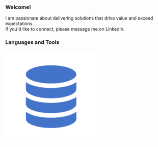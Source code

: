 ### Welcome!
I am passionate about delivering solutions that drive value and exceed expectations.<br>
If you'd like to connect, please message me on LinkedIn.

### Languages and Tools
![sql](https://github.com/tamimcm416/tamimcm416/blob/main/images/sql.png) &nbsp;

<!--
<table border="0">
  <tr>
    <td><img src="https://github.com/tamimcm416/tamimcm416/blob/main/images/sql.png"></td>
    <td><img src="https://github.com/tamimcm416/tamimcm416/blob/main/images/python.png"></td>
    <td><img src="https://github.com/tamimcm416/tamimcm416/blob/main/images/jupyter.png"></td>
    <td><img src="https://github.com/tamimcm416/tamimcm416/blob/main/images/Excel.jpg"></td>
    <td><img src="https://github.com/tamimcm416/tamimcm416/blob/main/images/VBA.png"></td>
    <td><img src="https://github.com/tamimcm416/tamimcm416/blob/main/images/R.jpg"></td>
    <td><img src="https://github.com/tamimcm416/tamimcm416/blob/main/images/tableau.png"></td>
  </tr>
</table>
-->

<!--

![python](https://github.com/tamimcm416/tamimcm416/assets/107127279/83f1e71b-bd4e-44b6-9464-45b2d1b2e88d) &nbsp;
![jupyter](https://github.com/tamimcm416/tamimcm416/assets/107127279/ab67b977-f954-41f8-9910-716226f64668) &nbsp;
![Excel](https://github.com/tamimcm416/tamimcm416/assets/107127279/88003fa1-f9a9-4fd5-94aa-960b244689a2) &nbsp;
![VBA](https://github.com/tamimcm416/tamimcm416/assets/107127279/c53fbbf3-beaa-4def-a961-6b00a9bfc8b9) &nbsp;
![R](https://github.com/tamimcm416/tamimcm416/assets/107127279/4bb7d550-d4d4-4a8b-8205-ec3de5ccac84) &nbsp;
![tableau](https://github.com/tamimcm416/tamimcm416/assets/107127279/672784c5-6f4a-4a15-9cb7-7abbd5f9a35d) &nbsp;
-->







<!--
**tamimcm416/tamimcm416** is a ✨ _special_ ✨ repository because its `README.md` (this file) appears on your GitHub profile.

Here are some ideas to get you started:

- 🔭 I’m currently working on ...
- 🌱 I’m currently learning ...
- 👯 I’m looking to collaborate on ...
- 🤔 I’m looking for help with ...
- 💬 Ask me about ...
- 📫 How to reach me: ...
- 😄 Pronouns: ...
- ⚡ Fun fact: ...
-->

